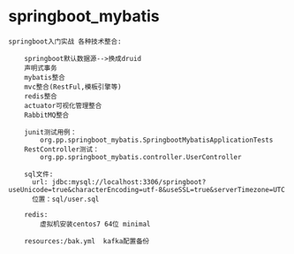 # springboot_mybatis

    springboot入门实战 各种技术整合:
    
        springboot默认数据源-->换成druid
        声明式事务
        mybatis整合
        mvc整合(RestFul,模板引擎等)
        redis整合
        actuator可视化管理整合
        RabbitMQ整合
        
        junit测试用例：
            org.pp.springboot_mybatis.SpringbootMybatisApplicationTests
        RestController测试：    
            org.pp.springboot_mybatis.controller.UserController
        
        sql文件:
          url: jdbc:mysql://localhost:3306/springboot?useUnicode=true&characterEncoding=utf-8&useSSL=true&serverTimezone=UTC
          位置：sql/user.sql
        
        redis:
            虚拟机安装centos7 64位 minimal
        
        resources:/bak.yml  kafka配置备份    
